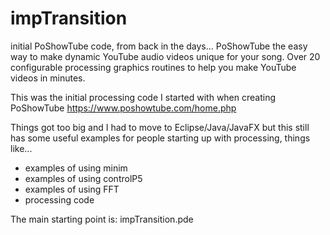# impTransition
initial PoShowTube code, from back in the days... PoShowTube the easy way to make dynamic YouTube audio videos unique for your song. Over 20 configurable processing graphics routines to help you make YouTube videos in minutes.

This was the initial processing code I started with when creating PoShowTube  https://www.poshowtube.com/home.php

Things got too big and I had to move to Eclipse/Java/JavaFX but this still has some useful examples for people starting up with processing, things like...

- examples of using minim
- examples of using controlP5
- examples of using FFT
- processing code 


The main starting point is:  impTransition.pde
